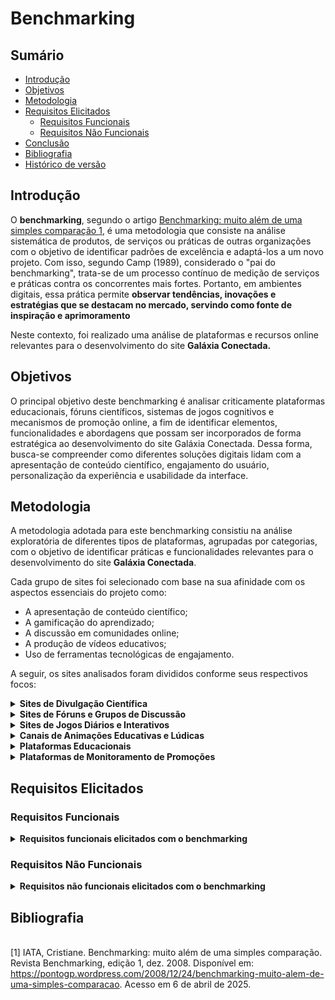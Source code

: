 # Benchmarking

## Sumário

* [Introdução](#Introdução)
* [Objetivos](#Objetivos)
* [Metodologia](#Metodologia)
* [Requisitos Elicitados](#Requisitos-Elicitados)
  * [Requisitos Funcionais](#Requisitos-Funcionais)
  * [Requisitos Não Funcionais](#Requisitos-Não-Funcionais)
* [Conclusão](#Conclusão)
* [Bibliografia](#Bibliografia)
* [Histórico de versão](#Histórico-de-versão)

## Introdução

O **benchmarking**, segundo o artigo [Benchmarking: muito além de uma simples comparação
](https://pontogp.wordpress.com/2008/12/24/benchmarking-muito-alem-de-uma-simples-comparacao/#:~:text=No%20final%20da%20d%C3%A9cada%20de%2070%2C%20quando,preciso%20dar%20um%20nome%20a%20esse%20processo.) [1](#ref1), 
 é uma metodologia que consiste na análise sistemática de produtos, de serviços ou práticas de outras organizações com o objetivo de identificar padrões de excelência e adaptá-los a um novo projeto. Com isso, segundo Camp (1989), considerado o "pai do benchmarking", trata-se de um processo contínuo de medição de serviços e práticas contra os concorrentes mais fortes. Portanto, em ambientes digitais, essa prática permite **observar tendências, inovações e estratégias que se destacam no mercado, servindo como fonte de inspiração e aprimoramento**

Neste contexto, foi realizado uma análise de plataformas e recursos online relevantes para o desenvolvimento do site **Galáxia Conectada.**
## Objetivos
O principal objetivo deste benchmarking é analisar criticamente plataformas educacionais, fóruns científicos, sistemas de jogos cognitivos e mecanismos de promoção online, a fim de identificar elementos, funcionalidades e abordagens que possam ser incorporados de forma estratégica ao desenvolvimento do site Galáxia Conectada.
Dessa forma, busca-se compreender como diferentes soluções digitais lidam com a apresentação de conteúdo científico, engajamento do usuário, personalização da experiência e usabilidade da interface.

## Metodologia
A metodologia adotada para este benchmarking consistiu na análise exploratória de diferentes tipos de plataformas, agrupadas por categorias, com o objetivo de identificar práticas e funcionalidades relevantes para o desenvolvimento do site **Galáxia Conectada**. 

Cada grupo de sites foi selecionado com base na sua afinidade com os aspectos essenciais do projeto como:

 - A apresentação de conteúdo científico;
 - A gamificação do aprendizado;
 - A discussão em comunidades online; 
 - A produção de vídeos educativos;
 - Uso de ferramentas tecnológicas de engajamento.

A seguir, os sites analisados foram divididos conforme seus respectivos focos:

<details>
  <summary size="20"><b>  Sites de Divulgação Científica</b></summary> 

- [Astronomia no Zênite](http://www.zenite.nu)
- [Céu Profundo](http://www.ceuprofundo.com)
- [NASA Science](https://science.nasa.gov)
- [EarthSky](https://earthsky.org)

</details>

<details>
  <summary size="20"><b>  Sites de Fóruns e Grupos de Discussão </b></summary> 
  
- [Reddit - r/astronomy](https://www.reddit.com/r/astronomy/)
- [Quora](https://www.quora.com/)
- [Stack Overflow (comunidades científicas e técnicas)](https://stackoverflow.com/)

</details>

<details>
  <summary size="20"><b>  Sites de Jogos Diários e Interativos</b></summary> 

- [Racha Cuca](https://rachacuca.com.br/)
- [Português Coruja](https://portuguescoruja.com.br/)
- [Bandle](https://bandle.app/)
- [NeuroNation](https://www.neuronation.com/)
- [Supera](https://www.metodosupera.com.br/)

</details>

<details>
  <summary size="20"><b>  Canais de Animações Educativas e Lúdicas </b></summary> 
  
- [Um Minuto no Museu](https://www.youtube.com/@umminutonomuseu)
- [De Onde Vem](https://www.youtube.com/@deondevem)
- [Minuto na Terra](https://www.youtube.com/@MinutoNaTerra)
- [Ciência Todo Dia](https://www.youtube.com/@CienciaTodoDia)
- [Manual do Mundo](https://www.youtube.com/@manualdomundo)
</details>

<details>
  <summary size="20"><b>  Plataformas Educacionais</b></summary> 

- [Khan Academy](https://pt.khanacademy.org/)
- [Duolingo](https://www.duolingo.com/)
- [Português Coruja](https://portuguescoruja.com.br/)
- [Udemy](https://www.udemy.com/)
- [Canal do Professor Boaro (YouTube)](https://www.youtube.com/@professorboaro)
- [Física e Vestibular](https://www.fisicaevestibular.com.br/)
</details>

<details>
  <summary size="20"><b>  Plataformas de Monitoramento de Promoções</b></summary> 

- [Cuponomia](https://www.cuponomia.com.br/)
- [Promobit](https://www.promobit.com.br/)
</details>


## Requisitos Elicitados
### Requisitos Funcionais

<details>
  <summary size="20"><b> Requisitos funcionais elicitados com o benchmarking </b></summary> 
  
| Código | Requisito Funcional | Objetivo |
|--------|---------------------|----------|
| RF01 | Permitir cadastro de usuários com e-mail e senha | Gerenciar contas e personalizar experiências |
| RF02 | Permitir login com autenticação segura | Garantir acesso autorizado ao conteúdo |
| RF03 | Exibir trilhas de aprendizagem por tema | Guiar o aprendizado do usuário |
| RF04 | Incluir jogos educativos interativos | Estimular o aprendizado lúdico |
| RF05 | Oferecer fórum para dúvidas e discussões | Promover troca de conhecimento entre usuários |
| RF06 | Permitir publicação de artigos e textos educativos | Compartilhar conteúdo com a comunidade |
| RF07 | Exibir agenda com eventos e datas astronômicas | Manter o público atualizado |
| RF08 | Incluir recursos para upload e visualização de fotos da comunidade | Estimular engajamento visual |
| RF09 | Permitir a avaliação de conteúdo por meio de curtidas/comentários | Promover interações |
| RF10 | Incluir sistema de perguntas e respostas por categorias | Facilitar localização de dúvidas/respostas |
| RF11 | Oferecer busca por palavras-chave em todo o site | Melhorar a navegação |
| RF12 | Categorizar conteúdos por nível (iniciante, intermediário, avançado) | Personalizar a experiência de aprendizado |
| RF13 | Permitir que administradores moderem o conteúdo publicado | Manter qualidade e segurança |
| RF14 | Incluir sistema de denúncias para moderação comunitária | Promover ambiente seguro |
| RF15 | Disponibilizar vídeos explicativos e tutoriais | Facilitar o entendimento de conteúdos complexos |
| RF16 | Exibir sugestões de leitura e links relacionados ao final dos artigos | Incentivar exploração de temas |
| RF17 | Integrar newsletter com atualizações regulares | Manter usuários engajados |
| RF18 | Permitir salvar conteúdos favoritos | Ajudar na organização pessoal de estudo |
| RF19 | Apresentar rankings ou conquistas baseadas em interações ou jogos | Estimular engajamento gamificado |
| RF20 | Exibir notícias científicas atualizadas | Informar sobre descobertas recentes |
| RF21 | Oferecer acesso a e-books e materiais complementares | Expandir as formas de aprendizado |
| RF22 | Integrar com redes sociais para compartilhamento de conteúdo | Aumentar o alcance da plataforma |
| RF23 | Permitir feedback dos usuários sobre recursos da plataforma | Coletar opiniões para melhorias |
| RF24 | Incluir recursos acessíveis (ex: alto contraste, leitor de tela) | Promover inclusão |
| RF25 | Disponibilizar simuladores e experiências interativas | Tornar o aprendizado mais prático |

<b> Autora: </b> <a href="https://github.com/SkywalkerSupreme">Larissa Stéfane</a>.

</details>

### Requisitos Não Funcionais

<details>
  <summary size="20"><b> Requisitos não funcionais elicitados com o benchmarking </b></summary>

| Código | Requisito Não Funcional | Objetivo |
|--------|-------------------------|----------|
| RNF01 | O site deve carregar em até 3 segundos em conexões padrão | Garantir desempenho e usabilidade |
| RNF02 | A disponibilidade da plataforma deve ser de 99% ao mês | Garantir confiabilidade |
| RNF03 | O sistema deve suportar pelo menos 10.000 usuários simultâneos | Escalabilidade |
| RNF04 | O login deve ser realizado em até 2 segundos | Eficiência |
| RNF05 | Os dados dos usuários devem ser criptografados | Garantir segurança |
| RNF06 | O fórum deve ser moderado com tempo de resposta de até 24h | Manter qualidade da comunidade |
| RNF07 | O sistema deve ser compatível com dispositivos móveis | Acessibilidade multiplataforma |
| RNF08 | A interface deve seguir diretrizes de usabilidade (ex: heurísticas de Nielsen) | Melhorar experiência do usuário |
| RNF09 | A navegação deve ser possível com teclado (acessibilidade) | Inclusão de usuários com deficiência |
| RNF10 | O sistema deve ser compatível com os principais navegadores | Ampliar acessibilidade |
| RNF11 | O tempo médio de resposta dos servidores deve ser inferior a 500ms | Desempenho |
| RNF12 | Os conteúdos devem estar disponíveis em pelo menos dois idiomas | Internacionalização |
| RNF13 | As páginas devem seguir normas de SEO | Facilitar localização em mecanismos de busca |
| RNF14 | Os conteúdos devem ser atualizados semanalmente | Garantir atualidade |
| RNF15 | Os dados devem ser armazenados em servidores com backup diário | Confiabilidade de dados |
| RNF16 | A estrutura de código deve seguir boas práticas (ex: Clean Code) | Manutenção |
| RNF17 | A plataforma deve ter tempo médio de recuperação de falhas inferior a 1h | Tolerância a falhas |
| RNF18 | Deve haver logs de erro para rastreabilidade de problemas | Suporte técnico |
| RNF19 | O sistema deve permitir integração com ferramentas analíticas (ex: Google Analytics) | Medição de uso |
| RNF20 | A taxa de erros em formulários deve ser inferior a 1% | Confiabilidade |
| RNF21 | A plataforma deve ser testada em resoluções de 1024x768 a 1920x1080 | Compatibilidade |
| RNF22 | Deve seguir as normas LGPD para coleta e uso de dados | Conformidade legal |
| RNF23 | O sistema deve permitir atualizações sem afetar o serviço | Manutenção contínua |
| RNF24 | O tempo de exibição de feedback visual após ações deve ser inferior a 1s | Usabilidade |
| RNF25 | O conteúdo multimídia deve estar otimizado para carregamento em conexões 4G | Acessibilidade de mídia |

<b> Autora: </b> <a href="https://github.com/SkywalkerSupreme">Larissa Stéfane</a>.

</details>

## Bibliografia

<a name="ref1"></a>  
[1] IATA, Cristiane. Benchmarking: muito além de uma simples comparação. Revista Benchmarking, edição 1, dez. 2008. Disponível em: https://pontogp.wordpress.com/2008/12/24/benchmarking-muito-alem-de-uma-simples-comparacao. Acesso em 6 de abril de 2025.
